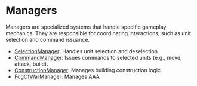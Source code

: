 # Managers

Managers are specialized systems that handle specific gameplay mechanics. They are responsible for coordinating interactions, such as unit selection and command issuance.

- [SelectionManager](./selection_manager.md): Handles unit selection and deselection.
- [CommandManager](./command_manager.md): Issues commands to selected units (e.g., move, attack, build).
- [ConstructionManager](./construction_manager.md): Manages building construction logic.
- [FogOfWarManager](../features/vision/fog_of_war_manager.md): Manages AAA

